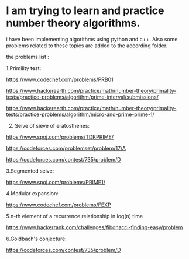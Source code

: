 # I am trying to learn and practice number theory algorithms. 
i have been implementing algorithms using python and c++. Also some problems related to these topics are added to the according folder.

the problems list :

1.Primility test:

https://www.codechef.com/problems/PRB01

https://www.hackerearth.com/practice/math/number-theory/primality-tests/practice-problems/algorithm/prime-interval/submissions/

https://www.hackerearth.com/practice/math/number-theory/primality-tests/practice-problems/algorithm/micro-and-prime-prime-1/


2. Seive of sieve of eratosthenes:

https://www.spoj.com/problems/TDKPRIME/

https://codeforces.com/problemset/problem/17/A


https://codeforces.com/contest/735/problem/D


3.Segmented seive:

https://www.spoj.com/problems/PRIME1/

4.Modular expansion:

https://www.codechef.com/problems/FEXP

5.n-th element of a recurrence relationship in log(n) time

https://www.hackerrank.com/challenges/fibonacci-finding-easy/problem

6.Goldbach's conjecture:


https://codeforces.com/contest/735/problem/D




